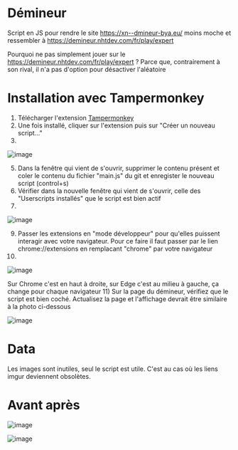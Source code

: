 # Démineur

Script en JS pour rendre le site https://xn--dmineur-bya.eu/ moins moche et ressembler à https://demineur.nhtdev.com/fr/play/expert

Pourquoi ne pas simplement jouer sur le https://demineur.nhtdev.com/fr/play/expert ? Parce que, contrairement à son rival, il n'a pas d'option pour désactiver l'aléatoire

# Installation avec Tampermonkey

1) Télécharger l'extension [Tampermonkey](https://www.tampermonkey.net/)
2) Une fois installé, cliquer sur l'extension puis sur "Créer un nouveau script..."
3) 
![image](https://github.com/user-attachments/assets/7175e11c-009e-4425-b681-ffcbd504f9d2)

5) Dans la fenêtre qui vient de s'ouvrir, supprimer le contenu présent et coler le contenu du fichier "main.js" du git et enregister le nouveau script (control+s)
6) Vérifier dans la nouvelle fenêtre qui vient de s'ouvrir, celle des "Userscripts installés" que le script est bien actif
7) 
![image](https://github.com/user-attachments/assets/a30791d7-ed04-43df-88ac-0e1b4db138f3)

9) Passer les extensions en "mode développeur" pour qu'elles puissent interagir avec votre navigateur. Pour ce faire il faut passer par le lien chrome://extensions en remplacant "chrome" par votre navigateur
10) 
![image](https://github.com/user-attachments/assets/522f27b1-95a8-426d-a0e9-982e63d16b7f)

Sur Chrome c'est en haut à droite, sur Edge c'est au milieu à gauche, ça change pour chaque navigateur
11) Sur la page du démineur, vérifiez que le script est bien coché. Actualisez la page et l'affichage devrait être similaire à la photo ci-dessous

![image](https://github.com/user-attachments/assets/470b54ce-278d-4f06-8f81-587dc220971b)


# Data 

Les images sont inutiles, seul le script est utile. C'est au cas où les liens imgur deviennent obsolètes.

# Avant après 

![image](https://github.com/user-attachments/assets/5b44121b-bd38-49e0-b1c9-51de7899fba4)

![image](https://github.com/user-attachments/assets/c3846399-ae4d-4c29-9b94-1daad7e9bc3a)

